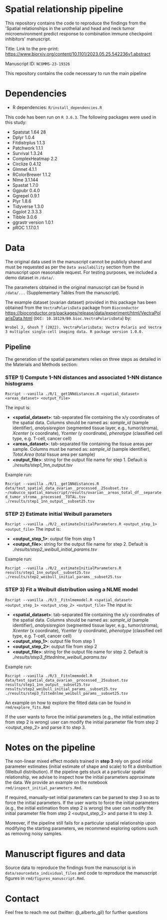 # Spatial relationship pipeline
This repository contains the code to reproduce the findings from the 'Spatial relationships in the urothelial and head and neck tumor microenvironment predict response to combination immune checkpoint inhibitors' manuscript.

Title: 
Link to the pre-print: https://www.biorxiv.org/content/10.1101/2023.05.25.542236v1.abstract

Manuscript ID: `NCOMMS-23-19326`

This repository contains the code necessary to run the main pipeline

# Dependencies
* R dependencies: `R/install_dependencies.R`

This code has been run on `R 3.6.3`. The following packages were used in this study: 
* Spatstat 1.64 28
* Dplyr 1.0.4
*	Fitdistrplus 1.1.3
*	Patchwork 1.1.1
*	Survival 1.3.24
*	ComplexHeatmap 2.2
*	Circlize 0.4.12
*	Glmnet 4.1.1
*	RColorBrewer 1.1.2
*	Nlme 3.1.144
*	Spastat 1.7.0
*	Ggpubr 0.4.0
*	Ggrepel 0.9.1
*	Plyr 1.8.6
*	Tidyverse 1.3.0
*	Ggplot 2.3.3.3
*	Tibble 3.0.6
*	ggrastr version 1.0.1
*	pROC 1.17.0.1

# Data

The original data used in the manuscript cannot be publicly shared and must be requested as per the `Data availability` section from the manuscript upon reasonable request. For testing purposes, we included a demo dataset in `/data/`. 

The parameters obtained in the original manuscript can be found in `/data/...` (Supplementary Tables from the manuscript).

The example dataset (ovarian dataset) provided in this package has been obtained from the `VectraPolarisData` package from `Bioconductor`
https://bioconductor.org/packages/release/data/experiment/html/VectraPolarisData.html (`DOI: 10.18129/B9.bioc.VectraPolarisData`) by:

`Wrobel J, Ghosh T (2022). VectraPolarisData: Vectra Polaris and Vectra 3 multiplex single-cell imaging data. R package version 1.0.0.`


## Pipeline ##

The generation of the spatial parameters relies on three steps as detailed in the Materials and Methods section: 

### STEP 1) Compute 1-NN distances and associated 1-NN distance histograms 

`Rscript --vanilla ./R/1__get1NNdistances.R <spatial_dataset> <areas_dataset> <output_file>`

The input is: 
* **<spatial_dataset>**: tab-separated file containing the x/y coordinates of the spatial data. Columns should be named as: *sample_id* (sample identifier), *analysisregion* (segmented tissue layer, e.g., tumor/stroma), *Xcenter* (x coordinate), *Ycenter* (y coordinate), *phenotype* (classified cell type, e.g. T-cell, cancer cell)
* **<areas_dataset>**: tab-separated file containing the tissue areas per sample. Columns must be named as: *sample_id* (sample identifier), *Total.Area* (total tissue area per sample)
* **<output_file>**: string for the output file name for step 1. Default is *./results/step1_1nn_output.tsv*

Example run: 

`Rscript --vanilla ./R/1__get1NNdistances.R data/test_spatial_data_ovarian__processed__25subset.tsv ~/nabucco_spatial_manuscript/results/ovarian__areas_total_df__separated_tumor_stroma__processed__TOTAL.tsv ./results/step1_1nn_output__subset25.tsv` 


### STEP 2) Estimate initial Weibull parameters

`Rscript --vanilla ./R/2__estimateInitialParameters.R <output_step_1> <output_file>`
The input is: 
* **<output_step_1>**: output file from step 1
* **<output_file>**: string for the output file name for step 2. Default is *./results/step2_weibull_initial_params.tsv*

Example run:

`Rscript --vanilla ./R/2__estimateInitialParameters.R results/step1_1nn_output__subset25.tsv ./results/step2_weibull_initial_params__subset25.tsv`

### STEP 3) Fit a Weibull distribution using a NLME model

`Rscript --vanilla ./R/3__Fitnlmemodel.R <spatial_dataset> <output_step_1> <output_step_2> <output_file>`
The input is: 
* **<spatial_dataset>**: tab-separated file containing the x/y coordinates of the spatial data. Columns should be named as: *sample_id* (sample identifier), *analysisregion* (segmented tissue layer, e.g., tumor/stroma), *Xcenter* (x coordinate), *Ycenter* (y coordinate), *phenotype* (classified cell type, e.g. T-cell, cancer cell)
* **<output_step_1>**: output file from step 1
* **<output_step_2>**: output file from step 2
* **<output_file>**: string for the output file name for step 2. Default is *./results/step3_fittednlme_weibull_params.tsv*

Example run:

`Rscript --vanilla ./R/3__Fitnlmemodel.R data/test_spatial_data_ovarian__processed__25subset.tsv results/step1_1nn_output__subset25.tsv results/step2_weibull_initial_params__subset25.tsv  ./results/step3_fittednlme_weibull_params__subset25.tsv`

An example on how to explore the fitted data can be found in `rmd/explore_fits.Rmd`

If the user wants to force the initial parameters (e.g., the initial estimation from step 2 is wrong) user can modify the initial parameter file from step 2 <output_step_2> and parse it to step 3. 

# Notes on the pipeline 

The non-linear mixed effect models trained in **step 3** rely on good initial parameter estimates (initial estimate of shape and scale) to fit a distributtion (Weibull distribution). 
If the pipeline gets stuck at a particular spatial relationship, we advise to inspect how the initial parameters approximate the data. We provide an example on the notebook `rmd/inspect_initial_parameters.Rmd`. 

If required, manually-set initial parameters can be parsed to step 3 so as to force the initial parameters. If the user wants to force the initial parameters (e.g., the initial estimation from step 2 is wrong) the user can modify the initial parameter file from step 2 <output_step_2> and parse it to step 3. 

Moreover, if the pipeline still fails for a particular spatial relationship upon modifying the starting parameters, we recommend exploring options such as removing noisy samples.

# Manuscript figures and data

Source data to reproduce the findings from the manuscript is in `data/sourcedata_individual_files` and code to reproduce the manuscript figures in `rmd/figures_manuscript.Rmd`.

# Contact
Feel free to reach me out (twitter: @_alberto_gil) for further questions
